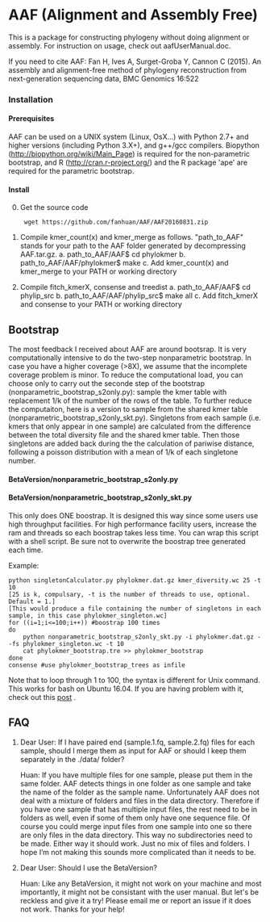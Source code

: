 AAF (Alignment and Assembly Free)
===

This is a package for constructing phylogeny without doing alignment or assembly. For instruction on usage, check out aafUserManual.doc.

If you need to cite AAF: Fan H, Ives A, Surget-Groba Y, Cannon C (2015). An assembly and alignment-freemethod of phylogeny reconstruction from next-generation sequencing data, BMCGenomics 16:522
### Installation

#### Prerequisites
AAF can be used on a UNIX system (Linux, OsX...) with Python 2.7+ and higher versions  (including Python 3.X+), and g++/gcc compilers. Biopython (http://biopython.org/wiki/Main_Page) is required for the non-parametric bootstrap, and R (http://cran.r-project.org/) and the R package 'ape' are required for the parametric bootstrap.#### Install0. Get the source code

		wget https://github.com/fanhuan/AAF/AAF20160831.zip 1. Compile kmer_count(x) and kmer_merge as follows. "path_to_AAF" stands for your path to the AAF folder generated by decompressing AAF.tar.gz.	a. path_to_AAF/AAF$ cd phylokmer	b. path_to_AAF/AAF/phylokmer$ make	c. Add kmer_count(x) and kmer_merge to your PATH or working directory2. Compile fitch_kmerX, consense and treedist	a. path_to_AAF/AAF$ cd phylip_src	b. path_to_AAF/AAF/phylip_src$ make all	c. Add fitch_kmerX and consense to your PATH or working directory  

## Bootstrap
The most feedback I received about AAF are around bootsrap. It is very computationally intensive to do the two-step nonparametric bootstrap. In case you have a higher coverage (>8X), we assume that the incomplete coverage problem is minor. To reduce the computational load, you can choose only to carry out the seconde step of the bootstrap (nonparametric\_bootstrap\_s2only.py): sample the kmer table with replacement 1/k of the number of the rows of the table. To further reduce the computaiton, here is a version to sample from the shared kmer table (nonparametric\_bootstrap\_s2only_skt.py). Singletons from each sample (i.e. kmers that only appear in one sample) are calculated from the difference between the total diversity file and the shared kmer table. Then those singletons are added back during the the calculation of pariwise distance, following a poisson distribution with a mean of 1/k of each singletone number.  
#### BetaVersion/nonparametric\_bootstrap\_s2only.py

#### BetaVersion/nonparametric\_bootstrap\_s2only_skt.py

This only does ONE boostrap. It is designed this way since some users use high throughput facilities. For high performance facility users, increase the ram and threads so each boostrap takes less time. You can wrap this script with a shell script. Be sure not to overwrite the boostrap tree generated each time.

Example:

	python singletonCalculator.py phylokmer.dat.gz kmer_diversity.wc 25 -t 10  
	[25 is k, compulsary, -t is the number of threads to use, optional. Default = 1.]  
	[This would produce a file containing the number of singletons in each sample, in this case phylokmer_singleton.wc]
	for ((i=1;i<=100;i++)) #boostrap 100 times
	do
		python nonparametric_bootstrap_s2only_skt.py -i phylokmer.dat.gz --fs phylokmer_singleton.wc -t 10
		cat phylokmer_bootstrap.tre >> phylokmer_bootstrap
	done
	consense #use phylokmer_bootstrap_trees as infile

Note that to loop through 1 to 100, the syntax is different for Unix command. This works for bash on Ubuntu 16.04. If you are having problem with it, check out this [post](https://www.cyberciti.biz/faq/unix-for-loop-1-to-10/)	.	

## FAQ
1. Dear User: If I have paired end (sample.1.fq, sample.2.fq) files for each sample, should I merge
them as input for AAF or should I keep them separately in the ./data/ folder?

	Huan: If you have multiple files for one sample, please put them in the same folder. AAF detects things in one folder as one sample and take the name of the folder as the sample name. Unfortunately AAF does not deal with a mixture of folders and files in the data directory. Therefore if you have one sample that has multiple input files, the rest need to be in folders as well, even if some of them only have one sequence file. Of course you could merge input files from one sample into one so there are only files in the data directory. This way no subdirectories need to be made. Either way it should work. Just no mix of files and folders. I hope I’m not making this sounds more complicated than it needs to be. 

2. Dear User: Should I use the BetaVersion?

	Huan: Like any BetaVersion, it might not work on your machine and most importantly, it might not be consistant with the user manual. But let's be reckless and give it a try! Please email me or report an issue if it does not work. Thanks for your help!